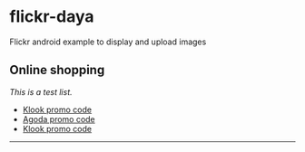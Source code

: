 # flickr-daya
Flickr android example to display and upload images

## Online shopping

*This is a test list.*

- [Klook promo code](http://getcardable.com/klook-promo-code)
- [Agoda promo code](http://getcardable.com/agoda-promo-code-credit-card-promotion-dbs-uob-citibank)
- [Klook promo code](http://getcardable.com/tw/klook-promo-code)

---

